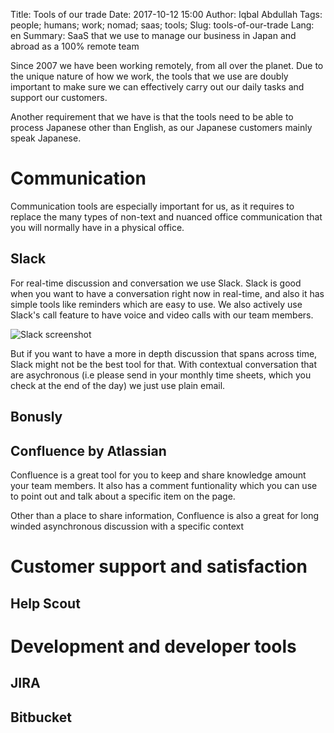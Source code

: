 Title: Tools of our trade
Date: 2017-10-12 15:00
Author: Iqbal Abdullah
Tags: people; humans; work; nomad; saas; tools;
Slug: tools-of-our-trade
Lang: en
Summary: SaaS that we use to manage our business in Japan and abroad as a 100% remote team

Since 2007 we have been working remotely, from all over the planet. Due to the
unique nature of how we work, the tools that we use are doubly important to make
sure we can effectively carry out our daily tasks and support our customers.

Another requirement that we have is that the tools need to be able to process
Japanese other than English, as our Japanese customers mainly speak Japanese.

# Communication

Communication tools are especially important for us, as it requires to replace
the many types of non-text and nuanced office communication that you will
normally have in a physical office.

## Slack

For real-time discussion and conversation we use Slack. Slack is good when you
want to have a conversation right now in real-time, and also it has simple tools like
reminders which are easy to use. We also actively use Slack's call feature to
have voice and video calls with our team members.

![Slack screenshot]({filename}/images/tools-of-our-trade/slack-screenshot.png)

But if you want to have a more in depth discussion that spans across time, 
Slack might not be the best tool for that. With contextual conversation that are
asychronous (i.e please send in your monthly time sheets, which you check at the
end of the day) we just use plain email.

## Bonusly



## Confluence by Atlassian

Confluence is a great tool for you to keep and share knowledge amount your team
members. It also has a comment funtionality which you can use to point out and
talk about a specific item on the page.



Other than a place to share information, Confluence is also a great for long
winded asynchronous discussion with a specific context


# Customer support and satisfaction

## Help Scout

# Development and developer tools


## JIRA



## Bitbucket


